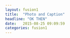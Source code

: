 ```yaml
---
layout: fusion1
title:  "Photo and Caption"
headline: "OK THEN"
date:   2015-08-25 09:09:59
categories: fusion1
---
```


